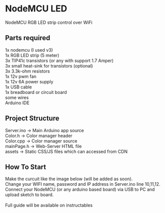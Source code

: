 # NodeMCU LED
NodeMCU RGB LED strip control over WiFi

## Parts required
1x nodemcu (I used v3)<br>
1x RGB LED strip (5 meter)<br>
3x TIP41c transistors (or any with support 1.7 Amper)<br>
3x small heat-sink for transistors (optional)<br>
3x 3.3k-ohm resistors<br>
1x 12v pwm fan<br>
1x 12v 6A power supply<br>
1x USB cable<br>
1x breadboard or circuit board<br>
some wires<br>
Arduino IDE

## Project Structure
Server.ino	-> Main Arduino app source<br>
Color.h			-> Color manager header<br>
Color.cpp		-> Color manager source<br>
mainPage.h	-> Web-Server HTML file<br>
assets			-> Static CSS/JS files which can accessed from CDN<br>

## How To Start
Make the curcuit like the image below (will be added as soon).<br>
Change your WIFI name, password and IP address in Server.ino line 10,11,12.<br>
Connect your NodeMCU (or any arduino based board) via USB to PC and upload sketch to board.<br>
<br>
Full guide will be available on instructables
